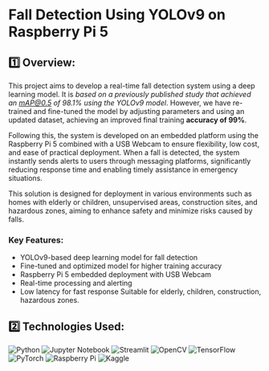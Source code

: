 # Fall Detection Using YOLOv9 on Raspberry Pi 5
## 1️⃣ Overview:
This project aims to develop a real-time fall detection system using a deep learning model. It is *based on a previously published study that achieved an mAP@0.5 of 98.1% using the YOLOv9 model*. However, we have re-trained and fine-tuned the model by adjusting parameters and using an updated dataset, achieving an improved final training **accuracy of 99%**.

Following this, the system is developed on an embedded platform using the Raspberry Pi 5 combined with a USB Webcam to ensure flexibility, low cost, and ease of practical deployment. When a fall is detected, the system instantly sends alerts to users through messaging platforms, significantly reducing response time and enabling timely assistance in emergency situations.

This solution is designed for deployment in various environments such as homes with elderly or children, unsupervised areas, construction sites, and hazardous zones, aiming to enhance safety and minimize risks caused by falls.

### Key Features:
- YOLOv9-based deep learning model for fall detection
- Fine-tuned and optimized model for higher training accuracy
- Raspberry Pi 5 embedded deployment with USB Webcam
- Real-time processing and alerting
- Low latency for fast response
Suitable for elderly, children, construction, hazardous zones.

## 2️⃣ Technologies Used:
![Python](https://img.shields.io/badge/python-3670A0?style=for-the-badge&logo=python&logoColor=ffdd54)
![Jupyter Notebook](https://img.shields.io/badge/jupyter-%23FA0F00.svg?style=for-the-badge&logo=jupyter&logoColor=white)
![Streamlit](https://img.shields.io/badge/Streamlit-%23FE4B4B.svg?style=for-the-badge&logo=streamlit&logoColor=white)
![OpenCV](https://img.shields.io/badge/opencv-%23white.svg?style=for-the-badge&logo=opencv&logoColor=white)
![TensorFlow](https://img.shields.io/badge/TensorFlow-%23FF6F00.svg?style=for-the-badge&logo=TensorFlow&logoColor=white)
![PyTorch](https://img.shields.io/badge/PyTorch-%23EE4C2C.svg?style=for-the-badge&logo=PyTorch&logoColor=white)
![Raspberry Pi](https://img.shields.io/badge/-Raspberry_Pi-C51A4A?style=for-the-badge&logo=Raspberry-Pi)
![Kaggle](https://img.shields.io/badge/Kaggle-035a7d?style=for-the-badge&logo=kaggle&logoColor=white)
